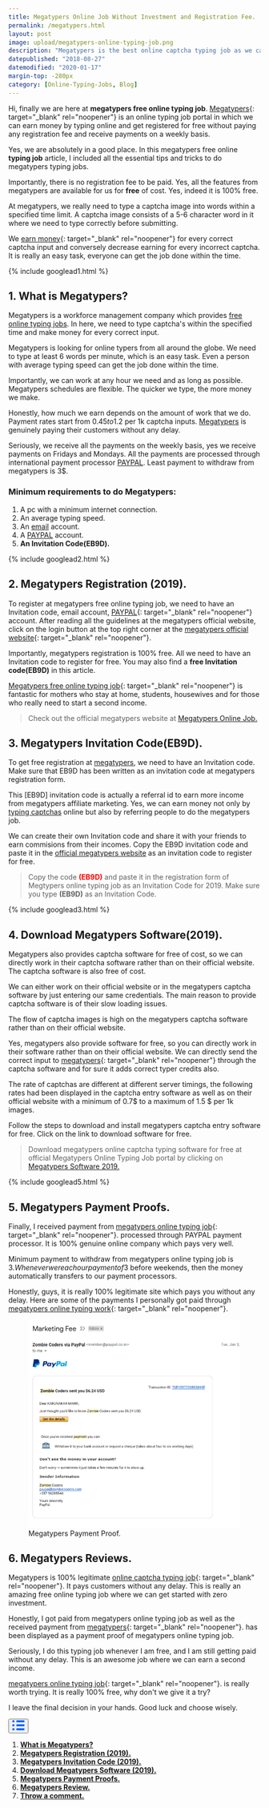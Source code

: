 ```yaml
---
title: Megatypers Online Job Without Investment and Registration Fee.
permalink: /megatypers.html
layout: post
image: upload/megatypers-online-typing-job.png
description: "Megatypers is the best online captcha typing job as we can earn money by doing simple typing job & receive daily payments. We can register with an invitation code & also download captcha solver software for 100% free. Many megatypers reviews and payment proof proves that megatypers is the best online captcha typing job without investment and registration fee."
datepublished: "2018-08-27"
datemodified: "2020-01-17"
margin-top: -280px
category: [Online-Typing-Jobs, Blog]
---
```


Hi, finally we are here at **megatypers free online typing job**. [Megatypers](https://www.alltechnotricks.com/megatypers.html){: target="_blank" rel="noopener"} is an online typing job portal in which we can earn money by typing online and get registered for free without paying any registration fee and receive payments on a weekly basis.

Yes, we are absolutely in a good place. In this megatypers free online **typing job** article, I included all the essential tips and tricks to do megatypers typing jobs.

Importantly, there is no registration fee to be paid. Yes, all the features from megatypers are available for us for **free** of cost. Yes, indeed it is 100% free.

At megatypers, we really need to type a captcha image into words within a specified time limit. A captcha image consists of a 5-6 character word in it where we need to type correctly before submitting.

We [earn money](https://www.alltechnotricks.com/earn-money-online.html){: target="_blank" rel="noopener"} for every correct captcha input and conversely decrease earning for every incorrect captcha. It is really an easy task, everyone can get the job done within the time.

{% include googlead1.html %}

<h2 id="what-is-megatypers"><strong>1. What is Megatypers?</strong></h2>

Megatypers is a workforce management company which provides <a href="https://www.alltechnotricks.com/free-online-typing-jobs.html" target="_blank" rel="noopener">free online typing jobs</a>. In here, we need to type captcha's within the specified time and make money for every correct input.

Megatypers is looking for online typers from all around the globe. We need to type at least 6 words per minute, which is an easy task. Even a person with average typing speed can get the job done within the time.

Importantly, we can work at any hour we need and as long as possible. Megatypers schedules are flexible. The quicker we type, the more money we make.

Honestly, how much we earn depends on the amount of work that we do. Payment rates start from $0.45 to 1.2$ per 1k captcha inputs. <a href="https://www.alltechnotricks.com/megatypers.html" target="_top">Megatypers</a> is genuinely paying their customers without any delay.

Seriously, we receive all the payments on the weekly basis, yes we receive payments on Fridays and Mondays. All the payments are processed through international payment processor <a href="https://en.wikipedia.org/wiki/PayPal" target="_blank" rel="noopener">PAYPAL</a>. Least payment to withdraw from megatypers is 3$.

<h3>Minimum requirements to do Megatypers:</h3>

<ol>
<li>A pc with a minimum internet connection.</li>
<li>An average typing speed.</li>
<li>An <a href="https://en.wikipedia.org/wiki/Email" target="_blank" rel="noopener">email</a> account.</li>
<li> A <a href="https://en.wikipedia.org/wiki/PayPal" target="_blank" rel="noopener">PAYPAL</a> account.</li>
<li><b>An Invitation Code(EB9D).</b></li>
</ol>

{% include googlead2.html %}

<h2 id="megatypers-register"><strong>2.  Megatypers Registration (2019).</strong></h2>

To register at megatypers free online typing job, we need to have an Invitation code, email account, [PAYPAL](https://en.wikipedia.org/wiki/PayPal){: target="_blank" rel="noopener"} account. After reading all the guidelines at the megatypers official website, click on the login button at the top right corner at the [megatypers official website](http://www.megatypers.com/){: target="_blank" rel="noopener"}.

Importantly, megatypers registration is 100% free. All we need to have an Invitation code to register for free. You may also find a **free Invitation code(EB9D)** in this article.

[Megatypers free online typing job](https://www.alltechnotricks.com/free-online-typing-jobs.html){: target="_blank" rel="noopener"} is fantastic for mothers who stay at home, students, housewives and for those who really need to start a second income.

<blockquote>Check out the official megatypers website at <a href="http://www.megatypers.com/" target="_blank" rel="noopener">Megatypers Online Job.</a></blockquote>

<h2 id="megatypers-invitation-code"><strong>3. Megatypers Invitation Code(EB9D).</strong></h2>

To get free registration at <a href="https://www.alltechnotricks.com/megatypers.html" target="_top">megatypers</a>, we need to have an Invitation code. Make sure that EB9D has been written as an invitation code at megatypers registration form.

This [EB9D] invitation code is actually a referral id to earn more income from megatypers affiliate marketing. Yes, we can earn money not only by <a href="https://www.alltechnotricks.com/free-online-typing-jobs.html" target="_blank" rel="noopener">typing captchas</a> online but also by referring people to do the megatypers job.

We can create their own Invitation code and share it with your friends to earn commisions from their incomes. Copy the EB9D invitation code and paste it in the <a href="http://www.megatypers.com/" target="_blank" rel="noreferrer">official megatypers website</a> as an invitation code to register for free.

<blockquote>Copy the code <b style="color: red; font-weight: bold;">(EB9D)</b> and paste it in the registration form of Megtypers online typing job as an Invitation Code for 2019. Make sure you type <b>(EB9D)</b> as an Invitation Code.</blockquote>

{% include googlead3.html %}

<h2 id="megatypers-software"><strong>4.  Download Megatypers Software(2019).</strong></h2>

Megatypers also provides captcha software for free of cost, so we can directly work in their captcha software rather than on their official website. The captcha software is also free of cost.

We can either work on their official website or in the megatypers captcha software by just entering our same credentials. The main reason to provide captcha software is of their slow loading issues.

The flow of captcha images is high on the megatypers captcha software rather than on their official website.

Yes, megatypers also provide software for free, so you can directly work in their software rather than on their official website. We can directly send the correct input to [megatypers](https://www.alltechnotricks.com/megatypers.html){: target="_blank" rel="noopener"} through the captcha software and for sure it adds correct typer credits also.

The rate of captchas are different at different server timings, the following rates had been displayed in the captcha entry software as well as on their official website with a minimum of 0.7$ to a maximum of 1.5 $ per 1k images.

Follow the steps to download and install megatypers captcha entry software for free. Click on the link to download software for free.

<blockquote>Download megatypers online captcha typing software for free at official Megatypers Online Typing Job portal by clicking on <a href="http://www.megatypers.com/" target="_blank" rel="noopener">Megatypers Software 2019.</a></blockquote>

{% include googlead5.html %}

<h2 id="megatypers-payment-proof"><strong>5. Megatypers Payment Proofs.</strong></h2>

Finally, I received payment from [megatypers online typing job](https://www.alltechnotricks.com/megatypers.html){: target="_blank" rel="noopener"}. processed through PAYPAL payment processor. It is 100% genuine online company which pays very well.

Minimum payment to withdraw from megatypers online typing job is 3$. Whenever we reach our payment of 3$ before weekends, then the money automatically transfers to our payment processors.

Honestly, guys, it is really 100% legitimate site which pays you without any delay. Here are some of the payments I personally got paid through [megatypers online typing work](https://www.alltechnotricks.com/megatypers.html){: target="_blank" rel="noopener"}.

<figure>
<img src="/uploads/megatypers-payment-proof-2.png" data-src="/uploads/megatypers-payment-proof-2.png" class="lazy" alt="megatypers-payment-proof" title="Megatypers-Payment-Proof.">
<figcaption>Megatypers Payment Proof.</figcaption>
</figure>

<h2 id="megatypers-review"><strong>6. Megatypers Reviews.</strong></h2>

Megatypers is 100% legitimate [online captcha typing job](https://www.alltechnotricks.com/free-online-typing-jobs.html){: target="_blank" rel="noopener"}. It pays customers without any delay. This is really an amazing free online typing job where we can get started with zero investment.

Honestly, I got paid from megatypers online typing job as well as the received payment from [megatypers](https://www.alltechnotricks.com/megatypers.html){: target="_blank" rel="noopener"}. has been displayed as a payment proof of megatypers online typing job.

Seriously, I do this typing job whenever I am free, and I am still getting paid without any delay. This is an awesome job where we can earn a second income.

[megatypers online typing job](https://www.alltechnotricks.com/megatypers.html){: target="_blank" rel="noopener"}. is really worth trying. It is really 100% free, why don't we give it a try?

I leave the final decision in your hands. Good luck and choose wisely.

<div class="anim_container">
<button id="show">
<svg width="24" height="20" viewBox="0 0 24 20">
<path d="M3 0H1C0.4 0 0 0.4 0 1V3C0 3.6 0.4 4 1 4H3C3.6 4 4 3.6 4 3V1C4 0.4 3.6 0 3 0Z"
									fill="#0066FF" />
								<path d="M3 0H1C0.4 0 0 0.4 0 1V3C0 3.6 0.4 4 1 4H3C3.6 4 4 3.6 4 3V1C4 0.4 3.6 0 3 0Z"
									transform="translate(0 8)" fill="#0066FF" />
								<path d="M3 0H1C0.4 0 0 0.4 0 1V3C0 3.6 0.4 4 1 4H3C3.6 4 4 3.6 4 3V1C4 0.4 3.6 0 3 0Z"
									transform="translate(0 16)" fill="#0066FF" />
								<path
									d="M15 0H1C0.4 0 0 0.4 0 1V3C0 3.6 0.4 4 1 4H15C15.6 4 16 3.6 16 3V1C16 0.4 15.6 0 15 0Z"
									transform="translate(8)" fill="#0066FF" />
								<path
									d="M15 0H1C0.4 0 0 0.4 0 1V3C0 3.6 0.4 4 1 4H15C15.6 4 16 3.6 16 3V1C16 0.4 15.6 0 15 0Z"
									transform="translate(8 8)" fill="#0066FF" />
								<path
									d="M15 0H1C0.4 0 0 0.4 0 1V3C0 3.6 0.4 4 1 4H15C15.6 4 16 3.6 16 3V1C16 0.4 15.6 0 15 0Z"
									transform="translate(8 16)" fill="#0066FF" />
							</svg>
</button>
<div id="links_container">
			<ol>
				<li><a href="#what-is-megatypers" class="test"><b>What is Megatypers?</b></a></li>
				<li><a href="#megatypers-register" class="test"><b>Megatypers Registration (2019).</b></a></li>
				<li><a href="#megatypers-invitation-code" class="test"><b>Megatypers Invitation Code (2019).</b></a></li>
				<li><a href="#megatypers-software" class="test"><b>Download Megatypers Software (2019).</b></a></li>
				<li><a href="#megatypers-payment-proof" class="test"><b>Megatypers Payment Proofs.</b></a></li>
				<li><a href="#megatypers-review" class="test"><b>Megatypers Review.</b></a></li>
				<li><a href="#disqus_thread" class="test"><b>Throw a comment.</b></a></li>
			</ol>
		</div>
</div>
